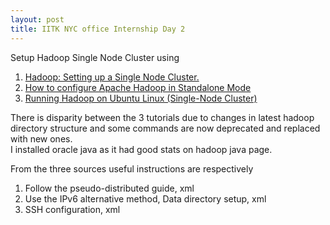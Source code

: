 ```yaml
---
layout: post
title: IITK NYC office Internship Day 2
---
```

Setup Hadoop Single Node Cluster using  
1. [Hadoop: Setting up a Single Node Cluster.](https://hadoop.apache.org/docs/current/hadoop-project-dist/hadoop-common/SingleCluster.html)  
2. [How to configure Apache Hadoop in Standalone Mode](https://www.3pillarglobal.com/insights/how-to-configure-apache-hadoop-in-standalone-mode)  
3. [Running Hadoop on Ubuntu Linux (Single-Node Cluster)](http://www.michael-noll.com/tutorials/running-hadoop-on-ubuntu-linux-single-node-cluster)  

There is disparity between the 3 tutorials due to changes in latest hadoop directory structure and some commands are now deprecated and replaced with new ones.  
I installed oracle java as it had good stats on hadoop java page.  

From the three sources useful instructions are respectively  
1. Follow the pseudo-distributed guide, xml  
2. Use the IPv6 alternative method, Data directory setup, xml  
3. SSH configuration, xml  
